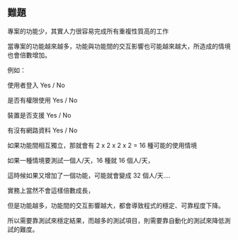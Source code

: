 ## 難題

專案的功能少，其實人力很容易完成所有重複性質高的工作

當專案的功能越來越多，功能與功能間的交互影響也可能越來越大，所造成的情境也會倍數增加。

例如：

使用者登入 Yes / No

是否有權限使用 Yes / No

裝置是否支援 Yes / No

有沒有網路資料 Yes / No

如果功能間相互獨立，那就會有 2 x 2 x 2 x 2 = 16 種可能的使用情境

如果一種情境要測試一個人/天，16 種就 16 個人/天，

這時候如果又增加了一個功能，可能就會變成 32 個人/天....

實務上當然不會這樣倍數成長，

但是功能越多，功能間的交互影響越大，都會導致程式的穩定、可靠程度下降。

所以需要靠測試來穩定結果，而越多的測試項目，則需要靠自動化的測試來降低測試的難度。



